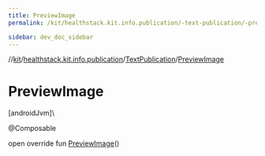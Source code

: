 ```yaml
---
title: PreviewImage
permalink: /kit/healthstack.kit.info.publication/-text-publication/-preview-image.html

sidebar: dev_doc_sidebar
---
```

//[kit](../../../kit.html)/[healthstack.kit.info.publication](../index.html)/[TextPublication](index.html)/[PreviewImage](-preview-image.html)



# PreviewImage



[androidJvm]\




@Composable



open override fun [PreviewImage](-preview-image.html)()




